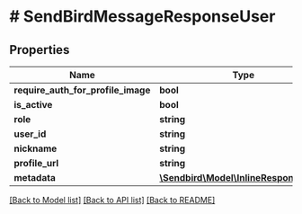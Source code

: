# # SendBirdMessageResponseUser

## Properties

Name | Type | Description | Notes
------------ | ------------- | ------------- | -------------
**require_auth_for_profile_image** | **bool** |  | [optional]
**is_active** | **bool** |  | [optional]
**role** | **string** |  | [optional]
**user_id** | **string** |  | [optional]
**nickname** | **string** |  | [optional]
**profile_url** | **string** |  | [optional]
**metadata** | [**\Sendbird\Model\InlineResponse2001**](InlineResponse2001.md) |  | [optional]

[[Back to Model list]](../../README.md#models) [[Back to API list]](../../README.md#endpoints) [[Back to README]](../../README.md)
